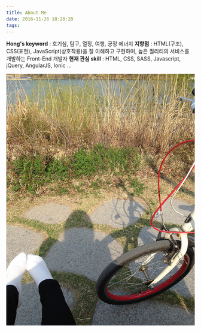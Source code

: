 ```yaml
---
title: About Me
date: 2016-11-26 18:28:20
tags:
---
```


**Hong's keyword** : 호기심, 탐구, 열정, 여행, 긍정 에너지
**지향점** : HTML(구조), CSS(표현), JavaScript(상호작용)을 잘 이해하고 구현하여, 높은 퀄리티의 서비스를 개발하는 Front-End 개발자 
**현재 관심 skill** : HTML, CSS, SASS, Javascript, jQuery, AngularJS, Ionic ... 

![Hong Hong](sharry.JPG)

